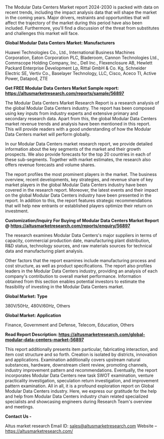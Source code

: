The Modular Data Centers Market report 2024-2030 is packed with data on recent trends, including the impact analysis data that will shape the market in the coming years. Major drivers, restraints and opportunities that will affect the trajectory of the market during this period have also been included. Furthermore, you'll find a discussion of the threat from substitutes and challenges this market will face.

<b>Global Modular Data Centers Market: Manufacturers</b>

Huawei Technologies Co., Ltd., International Business Machines Corporation, Eaton Corporation PLC, Bladeroom, Cannon Technologies Ltd., Commscope Holding Company, Inc., Dell Inc., Flexenclosure AB, Hewlett Packard Enterprise Development Lp, Rittal GmbH &amp; Co. Kg, Schneider Electric SE, Vertiv Co., Baselayer Technology, LLC, Cisco, Aceco TI, Active Power, Datapod, ZTE

<b>Get FREE Modular Data Centers Market Sample report: <a href="https://altusmarketresearch.com/reports/sample/56897">https://altusmarketresearch.com/reports/sample/56897</a></b>

The Modular Data Centers Market Research Report is a research analysis of the global Modular Data Centers industry. The report has been composed using key inputs from industry experts and extensive primary and secondary research data. Apart from this, the global Modular Data Centers market revenue trends and analysis have been mentioned in this report. This will provide readers with a good understanding of how the Modular Data Centers market will perform globally.

In our Modular Data Centers market research report, we provide detailed information about the key segments of the market and their growth prospects. We also provide forecasts for the top 20 countries in each of these sub-segments. Together with market estimates, the research also offers revenue forecasts and volume shares.

The report profiles the most prominent players in the market. The business overview, recent developments, key strategies, and revenue share of key market players in the global Modular Data Centers industry have been covered in the research report. Moreover, the latest events and their impact on the global Modular Data Centers industry have been presented in the report. In addition to this, the report features strategic recommendations that will help new entrants or established players optimize their return on investment.

<b>Customization/Inquiry For Buying of Modular Data Centers Market Report @ <a href="https://altusmarketresearch.com/reports/enquiry/56897">https://altusmarketresearch.com/reports/enquiry/56897</a></b>

The research examines Modular Data Centers's major suppliers in terms of capacity, commercial production date, manufacturing plant distribution, R&amp;D status, technology sources, and raw materials sources for technical data and manufacturing plant analysis.

Other factors that the report examines include manufacturing process and cost structure, as well as product specifications. The report also profiles leaders in the Modular Data Centers industry, providing an analysis of each company's contribution to overall market performance. Information obtained from this section enables potential investors to estimate the feasibility of investing in the Modular Data Centers market.

<b>Global Market: Type</b>

380V/50Hz, 480V/60Hz, Others

<b>Global Market: Application</b>

Finance, Government and Defense, Telecom, Education, Others

<b>Read Report Description: <a href="https://altusmarketresearch.com/global-modular-data-centers-market-56897">https://altusmarketresearch.com/global-modular-data-centers-market-56897</a></b>

This report additionally presents item particular, fabricating interaction, and item cost structure and so forth. Creation is isolated by districts, innovation and applications. Examination additionally covers upstream natural substances, hardware, downstream client review, promoting channels, industry improvement pattern and recommendations. Eventually, the report incorporates Modular Data Centers new task SWOT examination, venture practicality investigation, speculation return investigation, and improvement pattern examination. All in all, it is a profound exploration report on Global Modular Data Centers industry. Here, we express our gratitude for the help and help from Modular Data Centers industry chain related specialized specialists and showcasing engineers during Research Team's overview and meetings.

<b>Contact Us -</b>

Altus market research
Email ID: <a href="mailto:sales@altusmarketresearch.com">sales@altusmarketresearch.com</a>
Website – <a href="https://altusmarketresearch.com/">https://altusmarketresearch.com/</a>
